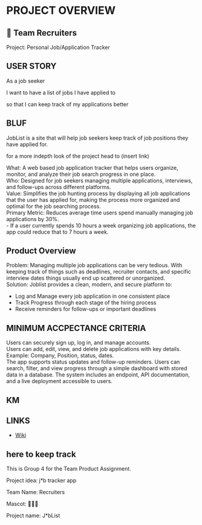 # PROJECT OVERVIEW

## 🥀 Team Recruiters
Project: Personal Job/Application Tracker

## USER STORY

As a job seeker

I want to have a list of jobs I have applied to

so that I can keep track of my applications better

## BLUF
JobList is a site that will help job seekers keep track of job positions they have applied for.

for a more indepth look of the project head to (insert link)

What: A web based job application tracker that helps users organize, monitor, and analyze their job search progress in one place. <br>
Who: Designed for job seekers managing multiple applications, interviews, and follow-ups across different platforms. <br>
Value: Simplifies the job hunting process by displaying all job applications that the user has applied for, making the process more organized and optimal for the job searching process. <br>
Primary Metric: Reduces average time users spend manually managing job applications by 30%. <br>- If a user currently spends 10 hours a week organizing job applications, the app could reduce that to 7 hours a week.

## Product Overview
Problem: Managing multiple job applications can be very tedious. With keeping track of things such as deadlines, recruiter contacts, and specific interview dates things usually end up scattered or unorganized. <br>
Solution: Joblist provides a clean, modern, and secure platform to: <br>
- Log and Manage every job application in one consistent place
- Track Progress through each stage of the hiring process
- Receive reminders for follow-ups or important deadlines

## MINIMUM ACCPECTANCE CRITERIA
Users can securely sign up, log in, and manage accounts. <br>
Users can add, edit, view, and delete job applications with key details. Example: Company, Position, status, dates. <br>
The app supports status updates and follow-up reminders.
Users can search, filter, and view progress through a simple dashboard with stored data in a database.
The system includes an endpoint, API documentation, and a live deployment accessible to users.
## KM

## LINKS
* [Wiki](https://github.com/gageb3/JobList/wiki)

## here to keep track
This is Group 4 for the Team Product Assignment.

Project idea: j*b tracker app

Team Name: Recruiters

Mascot: 🥀🥀🥀

Project name: J*bList
